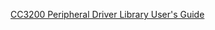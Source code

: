 [CC3200 Peripheral Driver Library User's Guide](https://software-dl.ti.com/ecs/cc31xx/APIs/public/cc32xx_peripherals/latest/html/index.html)